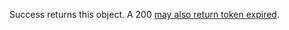 Success returns this object. A 200 [may also return token
expired](/realm/reference/authenticate-http-client-requests#std-label-verify-client-access-token-responses).

